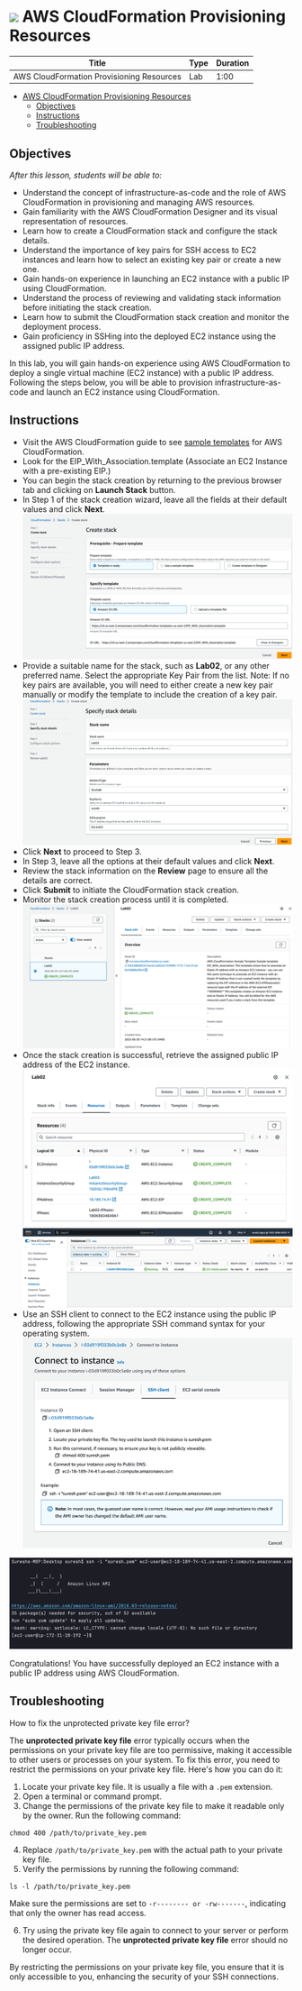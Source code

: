 # ![](https://ga-dash.s3.amazonaws.com/production/assets/logo-9f88ae6c9c3871690e33280fcf557f33.png) AWS CloudFormation Provisioning Resources

| Title                                     | Type | Duration | 
|-------------------------------------------|------|----------|
| AWS CloudFormation Provisioning Resources | Lab  | 1:00     |

- [ AWS CloudFormation Provisioning Resources](#-aws-cloudformation-provisioning-resources)
  - [Objectives](#objectives)
  - [Instructions](#instructions)
  - [Troubleshooting](#troubleshooting)

## Objectives

*After this lesson, students will be able to:*

- Understand the concept of infrastructure-as-code and the role of AWS CloudFormation in provisioning and managing AWS
  resources.
- Gain familiarity with the AWS CloudFormation Designer and its visual representation of resources.
- Learn how to create a CloudFormation stack and configure the stack details.
- Understand the importance of key pairs for SSH access to EC2 instances and learn how to select an existing key pair or
  create a new one.
- Gain hands-on experience in launching an EC2 instance with a public IP using CloudFormation.
- Understand the process of reviewing and validating stack information before initiating the stack creation.
- Learn how to submit the CloudFormation stack creation and monitor the deployment process.
- Gain proficiency in SSHing into the deployed EC2 instance using the assigned public IP address.

In this lab, you will gain hands-on experience using AWS CloudFormation to deploy a single virtual machine (EC2
instance) with a public IP address. Following the steps below, you will be able to provision infrastructure-as-code and
launch an EC2 instance using CloudFormation.

## Instructions

- Visit the AWS CloudFormation guide to
  see [sample templates](https://aws.amazon.com/cloudformation/templates/aws-cloudformation-templates-sa-east-1/)
  for AWS CloudFormation.
- Look for the EIP_With_Association.template (Associate an EC2 Instance with a pre-existing EIP.)  
- You can begin the stack creation by returning to the previous browser tab and clicking on **Launch Stack** button.
- In Step 1 of the stack creation wizard, leave all the fields at their default values and click **Next**.
  ![img_03.png](images/img_03.png)
- Provide a suitable name for the stack, such as **Lab02**, or any other preferred name. Select the appropriate Key
  Pair from the list. Note: If no key pairs are available, you will need to either create a
  new key pair manually or modify the template to include the creation of a key pair.
  ![img_04.png](images/img_04.png)
- Click **Next** to proceed to Step 3.
- In Step 3, leave all the options at their default values and click **Next**.
- Review the stack information on the **Review** page to ensure all the details are correct.
- Click **Submit** to initiate the CloudFormation stack creation.
- Monitor the stack creation process until it is completed.
  ![img_05.png](images/img_05.png)
- Once the stack creation is successful, retrieve the assigned public IP address of the EC2 instance.
  ![img_06.png](images/img_06.png)
  ![img_07.png](images/img_07.png)
- Use an SSH client to connect to the EC2 instance using the public IP address, following the appropriate SSH command
  syntax for your operating system.
  ![img_08.png](images/img_08.png)

![img_09.png](images/img_09.png)

Congratulations! You have successfully deployed an EC2 instance with a public IP address using AWS CloudFormation.

## Troubleshooting

How to fix the unprotected private key file error?

The **unprotected private key file** error typically occurs when the permissions on your private key file are too
permissive, making it accessible to other users or processes on your system. To fix this error, you need to restrict the
permissions on your private key file. Here's how you can do it:

1. Locate your private key file. It is usually a file with a `.pem` extension.
2. Open a terminal or command prompt.
3. Change the permissions of the private key file to make it readable only by the owner. Run the following command:

  ```text
  chmod 400 /path/to/private_key.pem
  ```

4. Replace `/path/to/private_key.pem` with the actual path to your private key file.
5. Verify the permissions by running the following command:

```text
ls -l /path/to/private_key.pem
```

Make sure the permissions are set to `-r-------- or -rw-------`, indicating that only the owner has read access.

6. Try using the private key file again to connect to your server or perform the desired operation. The **unprotected
   private key file** error should no longer occur.

By restricting the permissions on your private key file, you ensure that it is only accessible to you, enhancing the
security of your SSH connections.














